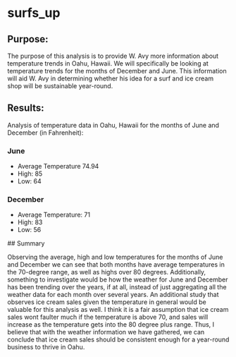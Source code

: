 # surfs_up
## Purpose: 
The purpose of this analysis is to provide W. Avy more information about temperature trends in Oahu, Hawaii. We will specifically be looking at temperature trends for the months of December and June. This information will aid W. Avy in determining whether his idea for a surf and ice cream shop will be sustainable year-round.
## Results:
Analysis of temperature data in Oahu, Hawaii for the months of June and December (in Fahrenheit):
### June
<ul> 
<li> Average Temperature 74.94 
<li> High: 85 
<li> Low: 64 
</ul>
  
### December
<ul>
<li> Average Temperature: 71 
<li> High: 83 
<li> Low: 56
  </ul>
## Summary

Observing the average, high and low temperatures for the months of June and December we can see that both months have average temperatures in the 70-degree range, as well as highs over 80 degrees. Additionally, something to investigate would be how the weather for June and December has been trending over the years, if at all, instead of just aggregating all the weather data for each month over several years. An additional study that observes ice cream sales given the temperature in general would be valuable for this analysis as well. I think it is a fair assumption that ice cream sales wont faulter much if the temperature is above 70, and sales will increase as the temperature gets into the 80 degree plus range. Thus, I believe that with the weather information we have gathered, we can conclude that ice cream sales should be consistent enough for a year-round business to thrive in Oahu.
